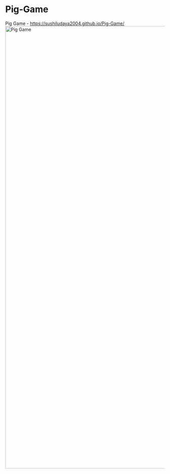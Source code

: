# Pig-Game

Pig Game - https://sushiludaya2004.github.io/Pig-Game/
<img width="1395" alt="Pig Game" src="https://github.com/sushiludaya2004/Pig-Game/assets/127210875/3496aeec-3d3a-42c5-88bf-d681ab82347c">
